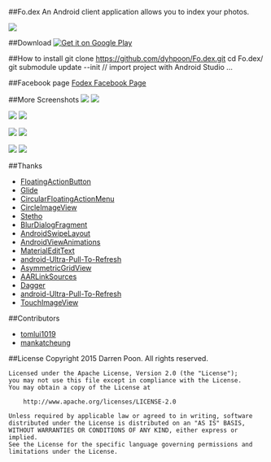 ##Fo.dex
An Android client application allows you to index your photos.

![](screenshots/intro.gif)

##Download
<a href="https://play.google.com/store/apps/details?id=com.dyhpoon.fodex">
  <img alt="Get it on Google Play"
       src="https://developer.android.com/images/brand/en_generic_rgb_wo_45.png" />
</a>

##How to install
	git clone https://github.com/dyhpoon/Fo.dex.git
	cd Fo.dex/
	git submodule update --init
	// import project with Android Studio ...

##Facebook page
[Fodex Facebook Page](https://www.facebook.com/pages/Fodex/733509560068437)

##More Screenshots
![](screenshots/main.png)
![](screenshots/tag.png)

![](screenshots/fullscreen.png)
![](screenshots/share.png)

![](screenshots/fullscreen.gif)
![](screenshots/index.gif)

![](screenshots/multiple-index.gif)
![](screenshots/search.gif)

##Thanks
* [FloatingActionButton](https://github.com/makovkastar/FloatingActionButton)
* [Glide](https://github.com/bumptech/glide)
* [CircularFloatingActionMenu](https://github.com/oguzbilgener/CircularFloatingActionMenu)
* [CircleImageView](https://github.com/hdodenhof/CircleImageView)
* [Stetho](https://github.com/facebook/stetho)
* [BlurDialogFragment](https://github.com/tvbarthel/BlurDialogFragment)
* [AndroidSwipeLayout](https://github.com/daimajia/AndroidSwipeLayout)
* [AndroidViewAnimations](https://github.com/daimajia/AndroidViewAnimations)
* [MaterialEditText](https://github.com/rengwuxian/MaterialEditText)
* [android-Ultra-Pull-To-Refresh](https://github.com/liaohuqiu/android-Ultra-Pull-To-Refresh)
* [AsymmetricGridView](https://github.com/felipecsl/AsymmetricGridView)
* [AARLinkSources](https://github.com/xujiaao/AARLinkSources)
* [Dagger](https://github.com/square/dagger)
* [android-Ultra-Pull-To-Refresh](https://github.com/liaohuqiu/android-Ultra-Pull-To-Refresh)
* [TouchImageView](https://github.com/MikeOrtiz/TouchImageView)

##Contributors
* [tomlui1019](https://github.com/tomlui1019)
* [mankatcheung](https://github.com/mankatcheung)

##License
    Copyright 2015 Darren Poon. All rights reserved.

    Licensed under the Apache License, Version 2.0 (the "License");
    you may not use this file except in compliance with the License.
    You may obtain a copy of the License at

        http://www.apache.org/licenses/LICENSE-2.0

    Unless required by applicable law or agreed to in writing, software
    distributed under the License is distributed on an "AS IS" BASIS,
    WITHOUT WARRANTIES OR CONDITIONS OF ANY KIND, either express or implied.
    See the License for the specific language governing permissions and
    limitations under the License.